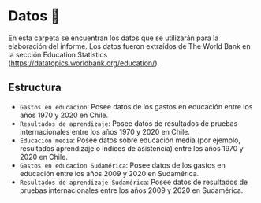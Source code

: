 # Datos :floppy_disk:

En esta carpeta se encuentran los datos que se utilizarán para la elaboración del informe. Los datos fueron extraídos de The World Bank en la sección Education Statistics (https://datatopics.worldbank.org/education/).

## Estructura

* ```Gastos en educacion```: Posee datos de los gastos en educación entre los años 1970 y 2020 en Chile.
* ```Resultados de aprendizaje```: Posee datos de resultados de pruebas internacionales entre los años 1970 y 2020 en Chile.
* ```Educación media```: Posee datos sobre educación media (por ejemplo, resultados aprendizaje o índices de asistencia) entre los años 1970 y 2020 en Chile.
* ```Gastos en educacion Sudamérica```: Posee datos de los gastos en educación entre los años 2009 y 2020 en Sudamérica.
* ```Resultados de aprendizaje Sudamérica```: Posee datos de resultados de pruebas internacionales entre los años 2009 y 2020 en Sudamérica.


